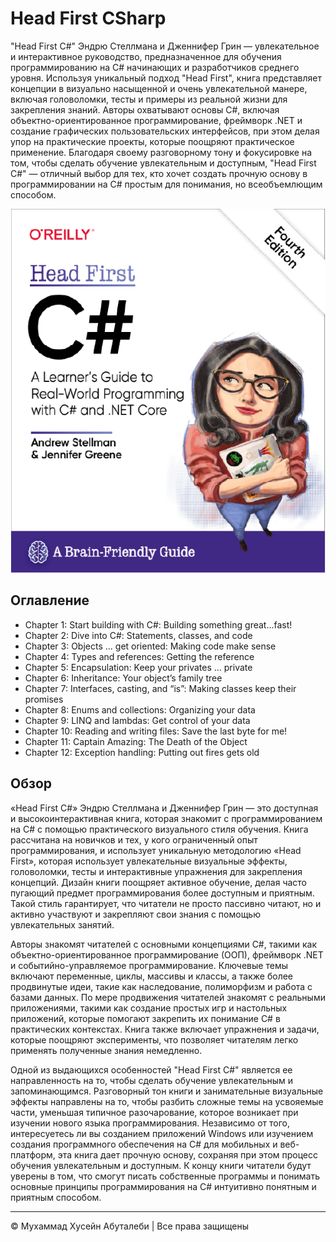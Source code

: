 <!-- ©©©©©©©©©©©©©©©©©©©©©©©© All Rights Are Reserved By Muhammad Husain Abootalebi ©©©©©©©©©©©©©©©©©©©©©©©©©©©©©©©©©© -->

# Head First CSharp

"Head First C#" Эндрю Стеллмана и Дженнифер Грин — увлекательное и интерактивное руководство, предназначенное для обучения программированию на C# начинающих и разработчиков среднего уровня. Используя уникальный подход "Head First", книга представляет концепции в визуально насыщенной и очень увлекательной манере, включая головоломки, тесты и примеры из реальной жизни для закрепления знаний. Авторы охватывают основы C#, включая объектно-ориентированное программирование, фреймворк .NET и создание графических пользовательских интерфейсов, при этом делая упор на практические проекты, которые поощряют практическое применение. Благодаря своему разговорному тону и фокусировке на том, чтобы сделать обучение увлекательным и доступным, "Head First C#" — отличный выбор для тех, кто хочет создать прочную основу в программировании на C# простым для понимания, но всеобъемлющим способом.

![Head First CSharp](../../assets/Books/Book%20Covers/1%20-%203%20-%20Head%20First%20CSharp.webp)

## Оглавление

- Chapter 1: Start building with C#: Building something great…fast!
- Chapter 2: Dive into C#: Statements, classes, and code
- Chapter 3: Objects ... get oriented: Making code make sense
- Chapter 4: Types and references: Getting the reference
- Chapter 5: Encapsulation: Keep your privates ... private
- Chapter 6: Inheritance: Your object’s family tree
- Chapter 7: Interfaces, casting, and “is”: Making classes keep their promises
- Chapter 8: Enums and collections: Organizing your data
- Chapter 9: LINQ and lambdas: Get control of your data
- Chapter 10: Reading and writing files: Save the last byte for me!
- Chapter 11: Captain Amazing: The Death of the Object
- Chapter 12: Exception handling: Putting out fires gets old

## Обзор

«Head First C#» Эндрю Стеллмана и Дженнифер Грин — это доступная и высокоинтерактивная книга, которая знакомит с программированием на C# с помощью практического визуального стиля обучения. Книга рассчитана на новичков и тех, у кого ограниченный опыт программирования, и использует уникальную методологию «Head First», которая использует увлекательные визуальные эффекты, головоломки, тесты и интерактивные упражнения для закрепления концепций. Дизайн книги поощряет активное обучение, делая часто пугающий предмет программирования более доступным и приятным. Такой стиль гарантирует, что читатели не просто пассивно читают, но и активно участвуют и закрепляют свои знания с помощью увлекательных занятий.

Авторы знакомят читателей с основными концепциями C#, такими как объектно-ориентированное программирование (ООП), фреймворк .NET и событийно-управляемое программирование. Ключевые темы включают переменные, циклы, массивы и классы, а также более продвинутые идеи, такие как наследование, полиморфизм и работа с базами данных. По мере продвижения читателей знакомят с реальными приложениями, такими как создание простых игр и настольных приложений, которые помогают закрепить их понимание C# в практических контекстах. Книга также включает упражнения и задачи, которые поощряют эксперименты, что позволяет читателям легко применять полученные знания немедленно.

Одной из выдающихся особенностей "Head First C#" является ее направленность на то, чтобы сделать обучение увлекательным и запоминающимся. Разговорный тон книги и занимательные визуальные эффекты направлены на то, чтобы разбить сложные темы на усвояемые части, уменьшая типичное разочарование, которое возникает при изучении нового языка программирования. Независимо от того, интересуетесь ли вы созданием приложений Windows или изучением создания программного обеспечения на C# для мобильных и веб-платформ, эта книга дает прочную основу, сохраняя при этом процесс обучения увлекательным и доступным. К концу книги читатели будут уверены в том, что смогут писать собственные программы и понимать основные принципы программирования на C# интуитивно понятным и приятным способом.

---

© Мухаммад Хусейн Абуталеби | Все права защищены

<!-- ©©©©©©©©©©©©©©©©©©©©©©©© All Rights Are Reserved By Muhammad Husain Abootalebi ©©©©©©©©©©©©©©©©©©©©©©©©©©©©©©©©©© -->
